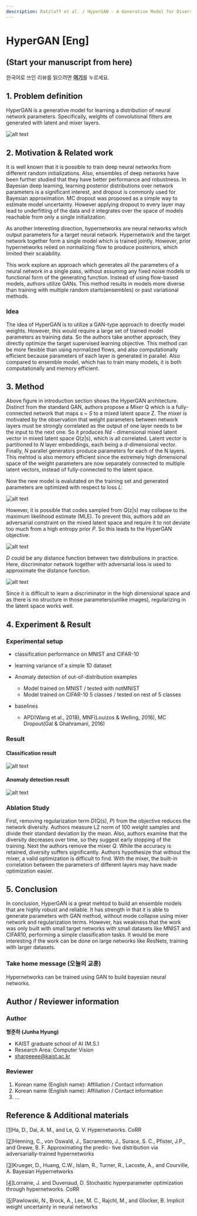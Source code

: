 ```yaml
---
description: Ratzlaff et al. / HyperGAN - A Generative Model for Diverse, Performant Neural Networks / ICML 2019
---
```


#  HyperGAN \[Eng\]

## \(Start your manuscript from here\)


한국어로 쓰인 리뷰를 읽으려면 [**여기**](icml-2021-hypergan-kor.md)를 누르세요.

##  1. Problem definition

HyperGAN is a generative model for learning a distribution of neural network parameters. Specifically, weights of convolutional filters are generated with latent and mixer layers.

![alt text](../../.gitbook/assets/17/Screen%20Shot%202021-10-24%20at%207.17.22%20PM.png)

## 2. Motivation & Related work

It is well known that it is possible to train deep neural networks from different random initializations. Also, ensembles of deep networks have been further studied that they have better performance and robustness. In Bayesian deep learning, learning posterior distributions over network parameters is a significant interest, and dropout is commonly used for Bayesian approximation. MC dropout was proposed as a simple way to estimate model uncertainty. However applying dropout to every layer may lead to underfitting of the data and it integrates over the space of models reachable from only a single initialization. 

As another interesting direction, hypernetworks are neural networks which output parameters for a target neural network. Hypernetwork and the target network together form a single model which is trained jointly. However, prior hypernetworks relied on normalizing flow to produce posteriors, which limited their scalability. 

This work explore an approach which generates all the parameters of a neural network in a single pass, without assuming any fixed noise models or functional form of the generating function. Instead of using flow-based models, authors utilize GANs. This method results in models more diverse than training with multiple random starts(ensembles) or past variational methods.


### Idea

The idea of HyperGAN is to utilize a GAN-type approach to directly model weights. However, this would require a large set of trained model parameters as training data. So the authors take another approach, they directly optimize the target supervised learning objective. This method can be more flexible than using normalized flows, and also computationally efficient because parameters of each layer is generated in parallel. Also compared to ensemble model, which has to train many models, it is both computationally and memory efficient.

## 3. Method

Above figure in introduction section shows the HyperGAN architecture.
Distinct from the standard GAN, authors propose a *Mixer* Q which is a fully-connected network that maps s ~ *S* to a mixed latent space Z. The mixer is motivated by the observation that weight parameters between network layers must be strongly correlated as the output of one layer needs to be the input to the next one. So it produces *Nd* - dimensional mixed latent vector in mixed latent space *Q*(z|s), which is all correlated. Latent vector is partitioned to *N* layer embeddings, each being a *d*-dimensional vector. Finally, *N* parallel generators produce parameters for each of the N layers. This mehtod is also memory efficient since the extremely high dimensional space of the weight parameters are now separately connected to multiple latent vectors, instead of fully-connected to the latent space.

Now the new model is evalutated on the training set and generated parameters are optimized with respect to loss *L*:

![alt text](../../.gitbook/assets/17/Screen%20Shot%202021-10-24%20at%207.17.36%20PM.png)

However, it is possible that codes sampled from *Q*(z|s) may collapse to the maximum likelihood estimate (MLE). To prevent this, authors add an adversarial constraint on the mixed latent space and require it to not deviate too much from a high entropy prior *P*. So this leads to the HyperGAN objective:

![alt text](../../.gitbook/assets/17/Screen%20Shot%202021-10-24%20at%207.17.44%20PM.png)

*D* could be any distance function between two distributions in practice. Here, discriminator network together with adversarial loss is used to approximate the distance function.


![alt text](../../.gitbook/assets/17/Screen%20Shot%202021-10-24%20at%208.39.57%20PM.png)

Since it is difficult to learn a discriminator in the high dimensional space and as there is no structure in those parameters(unlike images), regularizing in the latent space works well.



## 4. Experiment & Result

### Experimental setup

- classification performance on MNIST and CIFAR-10
- learning variance of a simple 1D dataset
- Anomaly detection of out-of-distribution examples
  - Model trained on MNIST / tested with notMNIST
  - Model trained on CIFAR-10 5 classes / tested on rest of 5 classes

- baselines
  - APD(Wang et al., 2018), MNF(Louizos & Welling, 2016), MC Dropout(Gal & Ghahramani, 2016)


### Result

#### Classification result

![alt text](../../.gitbook/assets/17/Screen%20Shot%202021-10-24%20at%207.18.17%20PM.png)

#### Anomaly detection result

![alt text](../../.gitbook/assets/17/Screen%20Shot%202021-10-24%20at%207.18.38%20PM.png)

### Ablation Study

First, removing regularization term *D*(Q(s), *P*) from the objective reduces the network diversity. Authors measure L2 norm of 100 weight samples and divide their standard deviation by the mean. Also, authors examine that the diversity decreases over time, so they suggest early stopping of the training. Next the authors remove the mixer *Q*. While the accuracy is retained, diversity suffers significantly. Authors hypothesize that without the mixer, a valid optimization is difficult to find. With the mixer, the built-in correlation between the parameters of different layers may have made optimization easier.

## 5. Conclusion

In conclusion, HyperGAN is a great mehtod to build an ensemble models that are highly robust and reliable. It has strength in that it is able to generate parameters with GAN method, without mode collapse using mixer network and regularization terms. However, has weakness that the work was only built with small target networks with small datasets like MNIST and CIFAR10, performing a simple classification tasks. It would be more interesting if the work can be done on large networks like ResNets, training with larger datasets.

### Take home message \(오늘의 교훈\)

Hypernetworks can be trained using GAN to build bayesian neural networks.

## Author / Reviewer information

### Author

**형준하 (Junha Hyung)**
* KAIST graduate school of AI (M.S.)
* Research Area: Computer Vision
* sharpeeee@kaist.ac.kr

### Reviewer

1. Korean name \(English name\): Affiliation / Contact information
2. Korean name \(English name\): Affiliation / Contact information
3. ...

## Reference & Additional materials

[[1]](https://arxiv.org/abs/1609.09106)Ha, D., Dai, A. M., and Le, Q. V. Hypernetworks. CoRR

[[2]](http://bayesiandeeplearning.org/2018/papers/121.pdf)Henning, C., von Oswald, J., Sacramento, J., Surace, S. C., Pfister, J.P., and Grewe, B. F. Approximating the predic- tive distribution via adversarially-trained hypernetworks

[[3]](https://arxiv.org/abs/1710.04759)Krueger, D., Huang, C.W., Islam, R., Turner, R., Lacoste, A., and Courville, A. Bayesian Hypernetworks

[[4]](https://arxiv.org/abs/1802.09419)Lorraine, J. and Duvenaud, D. Stochastic hyperparameter optimization through hypernetworks. CoRR

[[5]](https://arxiv.org/abs/1711.01297)Pawlowski, N., Brock, A., Lee, M. C., Rajchl, M., and Glocker, B. Implicit weight uncertainty in neural networks

